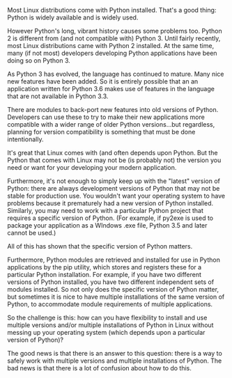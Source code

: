 Most Linux distributions come with Python installed.  That's a good thing:  Python is widely available and is widely used.

However Python's long, vibrant history causes some problems too.  Python 2 is different from (and not compatible with) Python 3.  Until fairly recently, most Linux distributions came with Python 2 installed.  At the same time, many (if not most) developers developing Python applications have been doing so on Python 3.

As Python 3 has evolved, the language has continued to mature.  Many nice new features have been added.  So it is entirely possible that an an application written for Python 3.6 makes use of features in the language that are not available in Python 3.3.

There are modules to back-port new features into old versions of Python.  Developers can use these to try to make their new applications more compatible with a wider range of older Python versions...but regardless, planning for version compatibility is something that must be done intentionally.

It's great that Linux comes with (and often depends upon Python.  But the Python that comes with Linux may not be (is probably not) the version you need or want for your developing your modern application.

Furthermore, it's not enough to simply keep up with the "latest" version of Python:  there are always development versions of Python that may not be stable for production use.  You wouldn't want your operating system to have problems because it prematurely had a new version of Python installed.  Similarly, you may need to work with a particular Python project that requires a specific version of Python.  (For example, if py2exe is used to package your application as a WIndows .exe file, Python 3.5 and later cannot be used.)

All of this has shown that the specific version of Python matters.

Furthermore, Python modules are retrieved and installed for use in Python applications by the pip utility, which stores and registers these for a particular Python installation.   For example, if you have two different versions of Python installed, you have two different independent sets of modules installed.  So not only does the specific version of Python matter, but sometimes it is nice to have multiple installations of the same version of Python, to accommodate module requirements of multiple applications.

So the challenge is this:  how can you have flexibility to install and use multiple versions and/or multiple installations of Python in Linux without messing up your operating system (which depends upon a particular version of Python)?

The good news is that there is an answer to this question:  there is a way to safely work with multiple versions and multiple installations of Python.  The bad news is that there is a lot of confusion about how to do this.